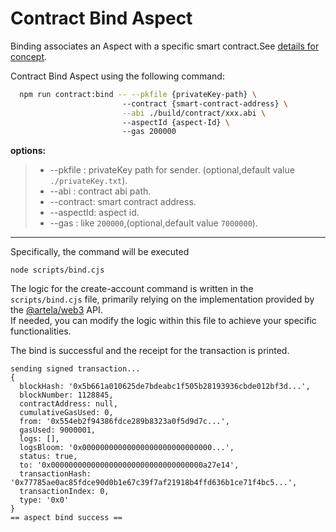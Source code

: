# Contract Bind Aspect

Binding associates an Aspect with a specific smart contract.See [details for concept](/develop/core-concepts/lifecycle#binding).

Contract Bind Aspect using the following command:
```bash
  npm run contract:bind -- --pkfile {privateKey-path} \                          
                         --contract {smart-contract-address} \
                         --abi ./build/contract/xxx.abi \                        
                         --aspectId {aspect-Id} \                          
                         --gas 200000 
```

**options:**
> * --pkfile : privateKey path for sender. (optional,default value `./privateKey.txt`).
> * --abi : contract abi path.
> * --contract:  smart contract address.
> * --aspectId:  aspect id.
> * --gas : like `200000`,(optional,default value `7000000`).
---

Specifically, the command will be executed
```shell
node scripts/bind.cjs
```
The logic for the create-account command is written in the `scripts/bind.cjs` file, primarily relying on the
implementation provided by the [@artela/web3](/develop/client/artela-web3.js) API.   
If needed, you can modify the logic within this file to achieve your specific functionalities.

The bind is successful and the receipt for the transaction is printed.
```shell
sending signed transaction...
{
  blockHash: '0x5b661a010625de7bdeabc1f505b28193936cbde012bf3d...',
  blockNumber: 1128845,
  contractAddress: null,
  cumulativeGasUsed: 0,
  from: '0x554eb2f94386fdce289b8323a0f5d9d7c...',
  gasUsed: 9000001,
  logs: [],
  logsBloom: '0x00000000000000000000000000000...',
  status: true,
  to: '0x0000000000000000000000000000000000a27e14',
  transactionHash: '0x77785ae0ac85fdce90d0b1e67c39f7af21918b4ffd636b1ce71f4bc5...',
  transactionIndex: 0,
  type: '0x0'
}
== aspect bind success ==

```